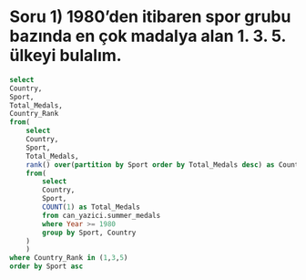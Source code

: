 # Soru 1) 1980’den itibaren spor grubu bazında en çok madalya alan 1. 3. 5. ülkeyi bulalım.


```SQL
select 
Country,
Sport,
Total_Medals,
Country_Rank
from(
    select 
    Country, 
    Sport, 
    Total_Medals,
    rank() over(partition by Sport order by Total_Medals desc) as Country_Rank
    from(
        select 
        Country, 
        Sport, 
        COUNT(1) as Total_Medals
        from can_yazici.summer_medals
        where Year >= 1980
        group by Sport, Country
    )
    )
where Country_Rank in (1,3,5)
order by Sport asc
```
